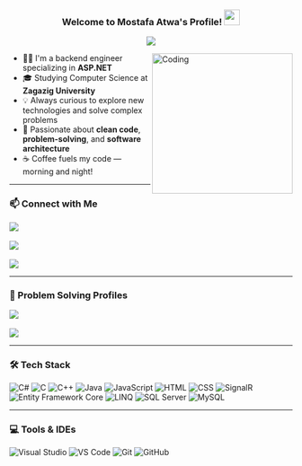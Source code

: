 <h3 align="center">
  Welcome to Mostafa Atwa's Profile!
  <img src="https://media.giphy.com/media/hvRJCLFzcasrR4ia7g/giphy.gif" width="28">
</h3>

<p align="center">
  <a href="https://github.com/DenverCoder1/readme-typing-svg">
    <img src="https://readme-typing-svg.herokuapp.com?font=Fira+Code&size=22&pause=1000&color=F75C7E&center=true&vCenter=true&width=440&lines=Back-End+Web+Developer;Passionate+about+learning+and+growing">
  </a>
</p>

<img align="right" alt="Coding" width="250" src="https://c.tenor.com/_DOBjnGspYAAAAAM/code-coding.gif" />

- 👨‍💻 I'm a backend engineer specializing in **ASP.NET**
- 🎓 Studying Computer Science at **Zagazig University**
- 💡 Always curious to explore new technologies and solve complex problems
- 🧠 Passionate about **clean code**, **problem-solving**, and **software architecture**
- ☕ Coffee fuels my code — morning and night!

---

### 📫 Connect with Me

<a href="https://www.linkedin.com/in/mostafa-atwa-807813250/" target="_blank">
  <img src="https://img.shields.io/badge/LinkedIn-Mostafa%20Atwa-0077B5?style=for-the-badge&logo=linkedin&logoColor=white"/>
</a>
<br>
<br>
<a href="https://t.me/mostafaatwa7" target="_blank">
  <img src="https://img.shields.io/badge/Telegram-Mostafa%20Atwa-2CA5E0?style=for-the-badge&logo=telegram&logoColor=white"/>
</a>
<br>
<br>
<a href="mailto:atwamostafa5@gmail.com" target="_blank">
  <img src="https://img.shields.io/badge/Gmail-Mostafa%20Atwa-D14836?style=for-the-badge&logo=gmail&logoColor=white"/>
</a>

---

### 🧠 Problem Solving Profiles

<a href="https://leetcode.com/u/atwamostafa5/" target="_blank">
  <img src="https://img.shields.io/badge/LeetCode-Mostafa%20Atwa-FFA116?style=for-the-badge&logo=leetcode&logoColor=white"/>
</a>
<br>
<br>
<a href="https://codeforces.com/profile/Mostafa_Atwa_7" target="_blank">
  <img src="https://img.shields.io/badge/Codeforces-Mostafa%20Atwa-1F8ACB?style=for-the-badge&logo=codeforces&logoColor=white"/>
</a>

---

### 🛠 Tech Stack

![C#](https://img.shields.io/badge/-C%23-239120?style=flat-square&logo=c-sharp&logoColor=white)
![C](https://img.shields.io/badge/-C-05122A?style=flat-square&logo=c&logoColor=white)
![C++](https://img.shields.io/badge/-C++-00599C?style=flat-square&logo=c%2B%2B&logoColor=white)
![Java](https://img.shields.io/badge/-Java-007396?style=flat-square&logo=java&logoColor=white)
![JavaScript](https://img.shields.io/badge/-JavaScript-F7DF1E?style=flat-square&logo=javascript&logoColor=black)
![HTML](https://img.shields.io/badge/-HTML5-E34F26?style=flat-square&logo=html5&logoColor=white)
![CSS](https://img.shields.io/badge/-CSS3-1572B6?style=flat-square&logo=css3&logoColor=white)
![SignalR](https://img.shields.io/badge/-SignalR-000000?style=flat-square&logo=dotnet&logoColor=white)
![Entity Framework Core](https://img.shields.io/badge/-EF%20Core-6DB33F?style=flat-square&logo=dotnet&logoColor=white)
![LINQ](https://img.shields.io/badge/-LINQ-512BD4?style=flat-square&logo=dotnet&logoColor=white)
![SQL Server](https://img.shields.io/badge/-SQL%20Server-CC2927?style=flat-square&logo=microsoft-sql-server&logoColor=white)
![MySQL](https://img.shields.io/badge/-MySQL-4479A1?style=flat-square&logo=mysql&logoColor=white)

---

### 💻 Tools & IDEs

![Visual Studio](https://img.shields.io/badge/-Visual%20Studio-5C2D91?style=flat-square&logo=visual-studio&logoColor=white)
![VS Code](https://img.shields.io/badge/-VS%20Code-007ACC?style=flat-square&logo=visual-studio-code&logoColor=white)
![Git](https://img.shields.io/badge/-Git-F05032?style=flat-square&logo=git&logoColor=white)
![GitHub](https://img.shields.io/badge/-GitHub-181717?style=flat-square&logo=github&logoColor=white)

